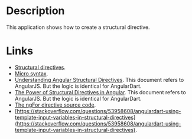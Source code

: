 # Description

This application shows how to create a structural directive.

# Links

* [Structural directives](https://webdev.dartlang.org/angular/guide/structural-directives).
* [Micro syntax](https://gist.github.com/mhevery/d3530294cff2e4a1b3fe15ff75d08855).
* [Understanding Angular Structural Directives](https://netbasal.com/understanding-angular-structural-directives-659acd0f67e).
  This document refers to AngularJS. But the logic is identical for AngularDart.
* [The Power of Structural Directives in Angular](https://netbasal.com/the-power-of-structural-directives-in-angular-bfe4d8c44fb1).
  This document refers to AngularJS. But the logic is identical for AngularDart.
* [The ngFor directive source code](https://github.com/dart-lang/angular/blob/master/angular/lib/src/common/directives/ng_for.dart).
* [https://stackoverflow.com/questions/53958608/angulardart-using-template-input-variables-in-structural-directives](https://stackoverflow.com/questions/53958608/angulardart-using-template-input-variables-in-structural-directives).
